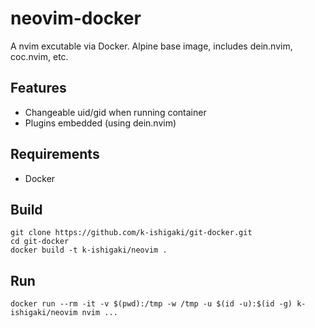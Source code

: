 # neovim-docker

A nvim excutable via Docker.
Alpine base image, includes dein.nvim, coc.nvim, etc.

## Features

 * Changeable uid/gid when running container
 * Plugins embedded (using dein.nvim)

## Requirements

 * Docker

## Build

```Shell
git clone https://github.com/k-ishigaki/git-docker.git
cd git-docker
docker build -t k-ishigaki/neovim .
```

## Run

```Shell
docker run --rm -it -v $(pwd):/tmp -w /tmp -u $(id -u):$(id -g) k-ishigaki/neovim nvim ...
```
